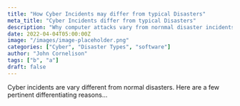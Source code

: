 ```yaml
---
title: "How Cyber Incidents may differ from typical Disasters"
meta_title: "Cyber Incidents differ from typical Disasters"
description: "Why computer attacks vary from nornmal disaster incidents"
date: 2022-04-04T05:00:00Z
image: "/images/image-placeholder.png"
categories: ["Cyber", "Disaster Types", "software"]
author: "John Cornelison"
tags: ["b", "a"]
draft: false
---
```


Cyber incidents are vary different from normal disasters. Here are a few pertinent differentiating reasons...
